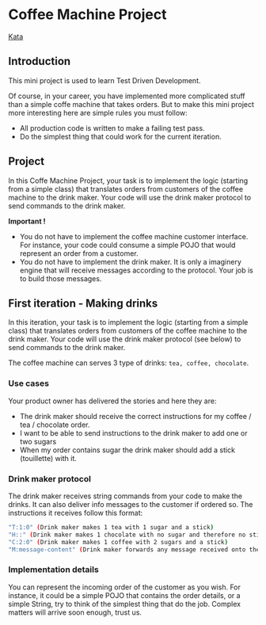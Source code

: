 # Coffee Machine Project

[Kata](http://simcap.github.io/coffeemachine)

## Introduction

This mini project is used to learn Test Driven Development.

Of course, in your career, you have implemented more complicated stuff than a simple coffe machine that takes orders. But to make this mini project more interesting here are simple rules you must follow:

- All production code is written to make a failing test pass.
- Do the simplest thing that could work for the current iteration.

## Project
In this Coffe Machine Project, your task is to implement the logic (starting from a simple class) that translates orders from customers of the coffee machine to the drink maker. Your code will use the drink maker protocol to send commands to the drink maker.

**Important !**

- You do not have to implement the coffee machine customer interface. For instance, your code could consume a simple POJO that would represent an order from a customer.
- You do not have to implement the drink maker. It is only a imaginery engine that will receive messages according to the protocol. Your job is to build those messages.

## First iteration - Making drinks

In this iteration, your task is to implement the logic (starting from a simple class) that translates orders from customers of the coffee machine to the drink maker. Your code will use the drink maker protocol (see below) to send commands to the drink maker.

The coffee machine can serves 3 type of drinks: ``tea, coffee, chocolate``.

### Use cases
Your product owner has delivered the stories and here they are:

- The drink maker should receive the correct instructions for my coffee / tea / chocolate order.
- I want to be able to send instructions to the drink maker to add one or two sugars
- When my order contains sugar the drink maker should add a stick (touillette) with it.

### Drink maker protocol
The drink maker receives string commands from your code to make the drinks. It can also deliver info messages to the customer if ordered so. The instructions it receives follow this format:

```bash
"T:1:0" (Drink maker makes 1 tea with 1 sugar and a stick)
"H::" (Drink maker makes 1 chocolate with no sugar and therefore no stick)
"C:2:0" (Drink maker makes 1 coffee with 2 sugars and a stick)
"M:message-content" (Drink maker forwards any message received onto the coffee machine interface for the customer to see)
```

### Implementation details

You can represent the incoming order of the customer as you wish. For instance, it could be a simple POJO that contains the order details, or a simple String, try to think of the simplest thing that do the job. Complex matters will arrive soon enough, trust us.
